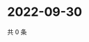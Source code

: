 # 2022-09-30

共 0 条

<!-- BEGIN WEIBO -->
<!-- 最后更新时间 Fri Sep 30 2022 02:25:53 GMT+0800 (China Standard Time) -->

<!-- END WEIBO -->
